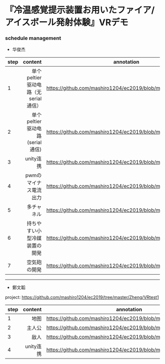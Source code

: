 # 『冷温感覚提示装置お用いたファイア/アイスボール発射体験』VRデモ

### schedule management

- 华俊杰

| step        | content                                 |  annotation  |
| --------    | -----:                                  | :----: |
| 1           | 单个peltier驱动电路（无serial 通信）      |   https://github.com/mashiro1204/ec2019/blob/master/Hua/step1.md    |
| 2           | 单个peltier驱动电路(serial 通信)         |    https://github.com/mashiro1204/ec2019/blob/master/Hua/step2.md    |
| 3           | unity连携                                |   https://github.com/mashiro1204/ec2019/blob/master/Hua/step3.md     |
| 4           | pwmのマイナス電流出力                                |   https://github.com/mashiro1204/ec2019/blob/master/Hua/step4.md     |
| 5           | 多チャネル                                |   https://github.com/mashiro1204/ec2019/blob/master/Hua/step5.md     |
| 6           | 持ちやすい小型冷媒装置の開発                               |   https://github.com/mashiro1204/ec2019/blob/master/Hua/step6.md     |
| 7           | 空気砲の開発                               |   https://github.com/mashiro1204/ec2019/blob/master/Hua/step7.md     |

---

- 鄭文韜

project: https://github.com/mashiro1204/ec2019/tree/master/Zheng/VRtest1

| step        | content    |  annotation  |
| --------    | -----:     | :----: |
| 1           | 地图       |   https://github.com/mashiro1204/ec2019/blob/master/Zheng/step1.md     |
| 2           | 主人公     |  https://github.com/mashiro1204/ec2019/blob/master/Zheng/step2.md     |
| 3           | 敌人       |     https://github.com/mashiro1204/ec2019/blob/master/Zheng/step3.md   |
| 4           | unity连携  |    https://github.com/mashiro1204/ec2019/blob/master/Zheng/step4.md    |
